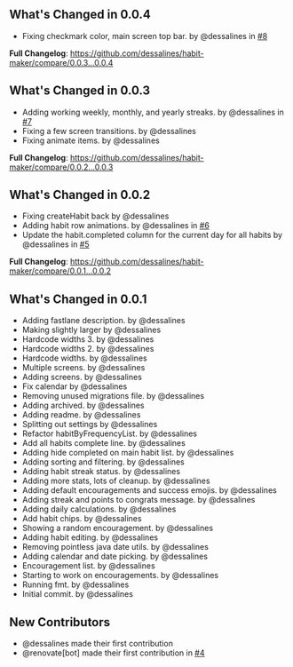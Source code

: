 ## What's Changed in 0.0.4

- Fixing checkmark color, main screen top bar. by @dessalines in [#8](https://github.com/dessalines/habit-maker/pull/8)

**Full Changelog**: https://github.com/dessalines/habit-maker/compare/0.0.3...0.0.4

## What's Changed in 0.0.3

- Adding working weekly, monthly, and yearly streaks. by @dessalines in [#7](https://github.com/dessalines/habit-maker/pull/7)
- Fixing a few screen transitions. by @dessalines
- Fixing animate items. by @dessalines

**Full Changelog**: https://github.com/dessalines/habit-maker/compare/0.0.2...0.0.3

## What's Changed in 0.0.2

- Fixing createHabit back by @dessalines
- Adding habit row animations. by @dessalines in [#6](https://github.com/dessalines/habit-maker/pull/6)
- Update the habit.completed column for the current day for all habits by @dessalines in [#5](https://github.com/dessalines/habit-maker/pull/5)

**Full Changelog**: https://github.com/dessalines/habit-maker/compare/0.0.1...0.0.2

## What's Changed in 0.0.1

- Adding fastlane description. by @dessalines
- Making slightly larger by @dessalines
- Hardcode widths 3. by @dessalines
- Hardcode widths 2. by @dessalines
- Hardcode widths. by @dessalines
- Multiple screens. by @dessalines
- Adding screens. by @dessalines
- Fix calendar by @dessalines
- Removing unused migrations file. by @dessalines
- Adding archived. by @dessalines
- Adding readme. by @dessalines
- Splitting out settings by @dessalines
- Refactor habitByFrequencyList. by @dessalines
- Add all habits complete line. by @dessalines
- Adding hide completed on main habit list. by @dessalines
- Adding sorting and filtering. by @dessalines
- Adding habit streak status. by @dessalines
- Adding more stats, lots of cleanup. by @dessalines
- Adding default encouragements and success emojis. by @dessalines
- Adding streak and points to congrats message. by @dessalines
- Adding daily calculations. by @dessalines
- Add habit chips. by @dessalines
- Showing a random encouragement. by @dessalines
- Adding habit editing. by @dessalines
- Removing pointless java date utils. by @dessalines
- Adding calendar and date picking. by @dessalines
- Encouragement list. by @dessalines
- Starting to work on encouragements. by @dessalines
- Running fmt. by @dessalines
- Initial commit. by @dessalines

## New Contributors

- @dessalines made their first contribution
- @renovate[bot] made their first contribution in [#4](https://github.com/dessalines/habit-maker/pull/4)

<!-- generated by git-cliff -->
